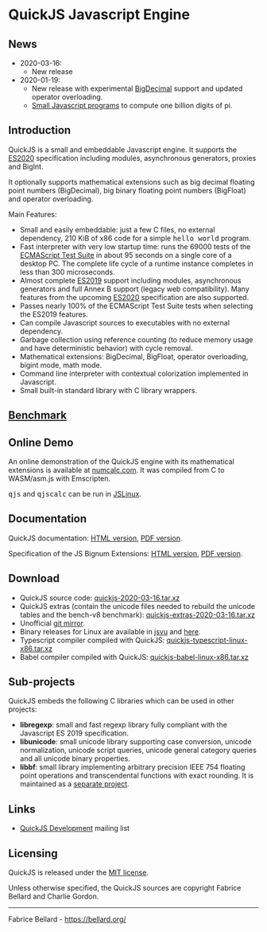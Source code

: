<h1>QuickJS Javascript Engine</h1>

<h2>News</h2>

<ul>
  <li>2020-03-16:
    <ul>
      <li>New release</li>
    </ul>
  </li>
  <li>2020-01-19:
    <ul>
      <li>New release with
    experimental <a href="https://github.com/littledan/proposal-bigdecimal">BigDecimal</a>
    support and updated operator overloading.</li>
      <li><a href="pi.html">Small Javascript programs</a> to compute
      one billion digits of pi.</li>
    </ul>
  </li>
</ul>

<h2>Introduction</h2>

QuickJS is a small and embeddable Javascript engine. It supports the
<a href="https://tc39.github.io/ecma262/">ES2020</a> specification
including modules, asynchronous generators, proxies and BigInt.
<p>
It optionally supports mathematical extensions such as big decimal
floating point numbers (BigDecimal), big binary floating point numbers
(BigFloat) and operator overloading.
<p>
Main Features:
<ul>

<li> Small and easily embeddable: just a few C files, no external
dependency, 210 KiB of x86 code for a simple <tt>hello world</tt>
program.</li>

<li> Fast interpreter with very low startup time: runs the 69000 tests
of the <a href="https://github.com/tc39/test262">ECMAScript Test
Suite</a> in about 95 seconds on a single core of a desktop PC. The
complete life cycle of a runtime instance completes in less than 300
microseconds.</li>

<li> Almost
  complete <a href="https://www.ecma-international.org/ecma-262/10.0">ES2019</a>
  support including modules, asynchronous generators and full Annex B
  support (legacy web compatibility). Many features from the
  upcoming <a href="https://tc39.github.io/ecma262/">ES2020</a>
  specification are also supported.</li>

<li>Passes nearly 100% of the ECMAScript Test Suite tests when selecting the ES2019 features.</li>

<li> Can compile Javascript sources to executables with no external dependency.</li>

<li> Garbage collection using reference counting (to reduce memory usage
  and have deterministic behavior) with cycle removal.</li>

<li> Mathematical extensions: BigDecimal, BigFloat, operator overloading, bigint mode, math mode.</li>

<li> Command line interpreter with contextual colorization implemented in Javascript.</li>

<li> Small built-in standard library with C library wrappers.</li>

</ul>

<h2><a href="https://bellard.org/quickjs/bench.html">Benchmark</a></h2>

<h2>Online Demo</h2>

An online demonstration of the QuickJS engine with its mathematical
extensions is available
at <a href="http://numcalc.com">numcalc.com</a>. It was compiled from
C to WASM/asm.js with Emscripten.
<p>
<tt>qjs</tt> and <tt>qjscalc</tt> can be run in <a href="https://bellard.org/jslinux/vm.html?url=buildroot-x86.cfg">JSLinux</a>.

<h2>Documentation</h2>

QuickJS documentation: <a href="https://bellard.org/quickjs/quickjs.html">HTML version</a>,
<a href="https://bellard.org/quickjs/quickjs.pdf">PDF version</a>.
<p>
Specification of the JS Bignum Extensions: <a href="https://bellard.org/quickjs/jsbignum.html">HTML
version</a>, <a href="https://bellard.org/quickjs/jsbignum.pdf">PDF version</a>.

<h2>Download</h2>

<ul>
  <li>
    QuickJS source code: <a href="https://bellard.org/quickjs/quickjs-2020-03-16.tar.xz">quickjs-2020-03-16.tar.xz</a></li>
  <li>
    QuickJS extras (contain the unicode files needed to rebuild the unicode tables and the bench-v8 benchmark): <a href="https://bellard.org/quickjs/quickjs-extras-2020-03-16.tar.xz">quickjs-extras-2020-03-16.tar.xz</a>
  </li>
  <li>
    Unofficial <a href="https://github.com/horhof/quickjs">git mirror</a>.
  </li>
  <li>
    Binary releases for Linux are available in <a href="https://github.com/GoogleChromeLabs/jsvu">jsvu</a> and <a href="https://bellard.org/quickjs/binary_releases">here</a>.
  </li>
  <li>
    Typescript compiler compiled with QuickJS: <a href="https://bellard.org/quickjs/quickjs-typescript-linux-x86.tar.xz">quickjs-typescript-linux-x86.tar.xz</a>
  </li>
  <li>
    Babel compiler compiled with QuickJS: <a href="https://bellard.org/quickjs/quickjs-babel-linux-x86.tar.xz">quickjs-babel-linux-x86.tar.xz</a>
  </li>
</ul>

<h2>Sub-projects</h2>

QuickJS embeds the following C libraries which can be used in other
projects:
<ul>
  <li><b>libregexp</b>: small and fast regexp library fully compliant with the Javascript ES 2019 specification.</li>
  <li><b>libunicode</b>: small unicode library supporting case
conversion, unicode normalization, unicode script queries, unicode
general category queries and all unicode binary properties.</li>
  <li><b>libbf</b>: small library implementing arbitrary precision
    IEEE 754 floating point operations and transcendental functions with
    exact rounding. It is maintained as a <a href="https://bellard.org/quickjs/libbf">separate project</a>.
  </li>
</ul>

<h2>Links</h2>

<ul>
  <li><a href="https://www.freelists.org/list/quickjs-devel">QuickJS Development</a> mailing list</li>
</ul>

<h2>Licensing</h2>

QuickJS is released under
the <a href="https://opensource.org/licenses/MIT">MIT license</a>.
<p>
Unless otherwise specified, the QuickJS sources are copyright Fabrice
Bellard and Charlie Gordon.

<hr>
Fabrice Bellard - <a href="https://bellard.org">https://bellard.org/</a>
